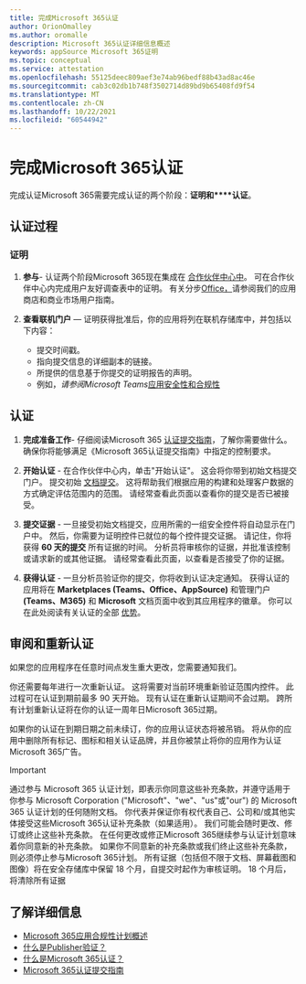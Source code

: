 ```yaml
---
title: 完成Microsoft 365认证
author: OrionOmalley
ms.author: oromalle
description: Microsoft 365认证详细信息概述
keywords: appSource Microsoft 365证明
ms.topic: conceptual
ms.service: attestation
ms.openlocfilehash: 55125deec809aef3e74ab96bedf88b43ad8ac46e
ms.sourcegitcommit: cab3c02db1b748f3502714d89bd9b65408fd9f54
ms.translationtype: MT
ms.contentlocale: zh-CN
ms.lasthandoff: 10/22/2021
ms.locfileid: "60544942"
---
```

# <a name="complete-microsoft-365-certification"></a>完成Microsoft 365认证

完成认证Microsoft 365需要完成认证的两个阶段：**证明和****认证**。


## <a name="certification-process"></a>认证过程

### <a name="attestation"></a>证明

1. **参与**- 认证两个阶段Microsoft 365现在集成在 [合作伙伴中心中](https://partner.microsoft.com)。 可在合作伙伴中心内完成用户友好调查表中的证明。 有关分步[Office，](https://docs.microsoft.com/microsoft-365-app-certification/docs/userguide)请参阅我们的应用商店和商业[](https://docs.microsoft.com/en-us/microsoft-365-app-certification/docs/saasuserguide)市场用户指南。

1. **查看联机门户** — 证明获得批准后，你的应用将列在联机存储库中，并包括以下内容：
   - 提交时间戳。
   - 指向提交信息的详细副本的链接。
   - 所提供的信息基于你提交的证明报告的声明。
   - 例如，*请参阅Microsoft Teams*[应用安全性和合规性](../teams/teams-apps.md)


## <a name="certification"></a>认证

1. **完成准备工作**- 仔细阅读Microsoft 365 [认证提交指南](https://docs.microsoft.com/microsoft-365-app-certification/docs/certification-submission-guide)，了解你需要做什么。 确保你将能够满足《Microsoft 365认证提交指南[]( https://docs.microsoft.com/microsoft-365-app-certification/docs/certification-submission-guide#app-certification-criteria)》中指定的控制要求。

1. **开始认证** - 在合作伙伴中心内，单击"开始认证"。 这会将你带到初始文档提交门户。 提交初始 [文档提交](https://docs.microsoft.com/microsoft-365-app-certification/docs/certification-submission-guide#initial-document-submission)。 这将帮助我们根据应用的构建和处理客户数据的方式确定评估范围内的范围。 请经常查看此页面以查看你的提交是否已被接受。

1. **提交证据** - 一旦接受初始文档提交，应用所需的一组安全控件将自动显示在门户中。 然后，你需要为证明控件已就位的每个控件提交证据。 请记住，你将获得 **60 天的提交** 所有证据的时间。 分析员将审核你的证据，并批准该控制或请求新的或其他证据。 请经常查看此页面，以查看是否接受了你的证据。

1. **获得认证** - 一旦分析员验证你的提交，你将收到认证决定通知。 获得认证的应用将在 **Marketplaces (Teams、Office、AppSource)** 和管理门户 **(Teams、M365)** 和 **Microsoft** 文档页面中收到其应用程序的徽章。 你可以在此处阅读有关认证的全部 [优势](https://docs.microsoft.com/microsoft-365-app-certification/docs/enterprise-app-certification-guide#program-benefits)。


## <a name="review-and-re-certification"></a>审阅和重新认证
如果您的应用程序在任意时间点发生重大更改[](https://docs.microsoft.com/microsoft-365-app-certification/docs/certification-submission-guide#significant-changes)，您需要通知我们。

你还需要每年进行一次重新认证。 这将需要对当前环境重新验证范围内控件。 此过程可在认证到期前最多 90 天开始。 现有认证在重新认证期间不会过期。 跨所有计划重新认证将在你的认证一周年日Microsoft 365过期。

如果你的认证在到期日期之前未续订，你的应用认证状态将被吊销。 将从你的应用中删除所有标记、图标和相关认证品牌，并且你被禁止将你的应用作为认证Microsoft 365广告。


> [!IMPORTANT]
> 通过参与 Microsoft 365 认证计划，即表示你同意这些补充条款，并遵守适用于你参与 Microsoft Corporation ("Microsoft"、"we"、"us"或"our") 的 Microsoft 365 认证计划的任何随附文档。 你代表并保证你有权代表自己、公司和/或其他实体接受这些Microsoft 365认证补充条款（如果适用）。 我们可能会随时更改、修订或终止这些补充条款。 在任何更改或修正Microsoft 365继续参与认证计划意味着你同意新的补充条款。 如果你不同意新的补充条款或我们终止这些补充条款，则必须停止参与Microsoft 365计划。
所有证据（包括但不限于文档、屏幕截图和图像）将在安全存储库中保留 18 个月，自提交时起作为审核证明。 18 个月后，将清除所有证据

## <a name="learn-more"></a>了解详细信息

* [Microsoft 365应用合规性计划概述](~/overview.md)  
* [什么是Publisher验证？](https://docs.microsoft.com/azure/active-directory/develop/publisher-verification-overview)
* [什么是Microsoft 365认证？](~/docs/enterprise-app-certification-guide.md)  
* [Microsoft 365认证提交指南](~/docs/certification-submission-guide.md)
